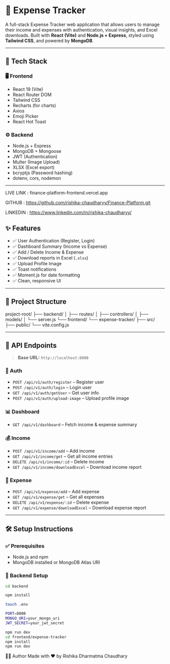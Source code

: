 # 💸 Expense Tracker

A full-stack Expense Tracker web application that allows users to manage their income and expenses with authentication, visual insights, and Excel downloads. Built with **React (Vite)** and **Node.js + Express**, styled using **Tailwind CSS**, and powered by **MongoDB**.

---

## 🚀 Tech Stack

### 🖥 Frontend

- React 19 (Vite)
- React Router DOM
- Tailwind CSS
- Recharts (for charts)
- Axios
- Emoji Picker
- React Hot Toast

### ⚙️ Backend

- Node.js + Express
- MongoDB + Mongoose
- JWT (Authentication)
- Multer (Image Upload)
- XLSX (Excel export)
- bcryptjs (Password hashing)
- dotenv, cors, nodemon

---

LIVE LINK : finance-platform-frontend.vercel.app

GITHUB :  https://github.com/rishika-chaudharyy/Finance-Platform.git

LINKEDIN : https://www.linkedin.com/in/rishika-chaudharyy/

## ✨ Features

- ✅ User Authentication (Register, Login)
- ✅ Dashboard Summary (Income vs Expense)
- ✅ Add / Delete Income & Expense
- ✅ Download reports in Excel (`.xlsx`)
- ✅ Upload Profile Image
- ✅ Toast notifications
- ✅ Moment.js for date formatting
- ✅ Clean, responsive UI

---

## 📁 Project Structure

project-root/
├── backend/
│ ├── routes/
│ ├── controllers/
│ ├── models/
│ └── server.js
└── frontend/
└── expense-tracker/
├── src/
├── public/
└── vite.config.js

---

## 🔐 API Endpoints

> **Base URL:** `http://localhost:8000`

### 🔑 Auth

- `POST /api/v1/auth/register` – Register user
- `POST /api/v1/auth/login` – Login user
- `GET /api/v1/auth/getUser` – Get user info
- `POST /api/v1/auth/upload-image` – Upload profile image

### 📊 Dashboard

- `GET /api/v1/dashboard` – Fetch income & expense summary

### 💰 Income

- `POST /api/v1/income/add` – Add income
- `GET /api/v1/income/get` – Get all income entries
- `DELETE /api/v1/income/:id` – Delete income
- `GET /api/v1/income/downloadExcel` – Download income report

### 🧾 Expense

- `POST /api/v1/expense/add` – Add expense
- `GET /api/v1/expense/get` – Get all expenses
- `DELETE /api/v1/expense/:id` – Delete expense
- `GET /api/v1/expense/downloadExcel` – Download expense report

---

## 🛠️ Setup Instructions

### ✅ Prerequisites

- Node.js and npm
- MongoDB installed or MongoDB Atlas URI

### 🔧 Backend Setup

```bash
cd backend

npm install

touch .env

PORT=8000
MONGO_URI=your_mongo_uri
JWT_SECRET=your_jwt_secret

npm run dev
cd frontend/expense-tracker
npm install
npm run dev
```

🧑‍💻 Author
Made with ❤️ by Rishika Dharmatma Chaudhary
